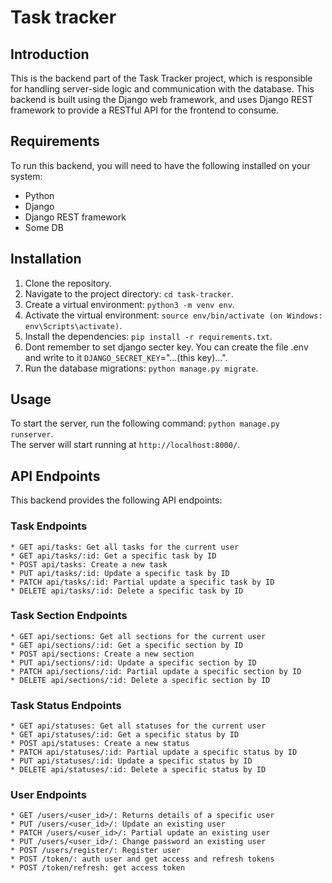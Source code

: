 # Task tracker
## Introduction

This is the backend part of the Task Tracker project, which is responsible for handling server-side logic and communication with the database. This backend is built using the Django web framework, and uses Django REST framework to provide a RESTful API for the frontend to consume.

## Requirements

To run this backend, you will need to have the following installed on your system:

   * Python
   * Django
   * Django REST framework
   * Some DB

## Installation
1. Clone the repository.
2. Navigate to the project directory: `cd task-tracker`.
3. Create a virtual environment: `python3 -m venv env`.
4. Activate the virtual environment: `source env/bin/activate (on Windows: env\Scripts\activate)`.
5. Install the dependencies: `pip install -r requirements.txt`.
6. Dont remember to set django secter key. You can create the file .env and write to it `DJANGO_SECRET_KEY`="...(this key)...".
6. Run the database migrations: `python manage.py migrate`.

## Usage
To start the server, run the following command: `python manage.py runserver`.  
The server will start running at `http://localhost:8000/`.

## API Endpoints
This backend provides the following API endpoints:
### Task Endpoints
    * GET api/tasks: Get all tasks for the current user
    * GET api/tasks/:id: Get a specific task by ID
    * POST api/tasks: Create a new task
    * PUT api/tasks/:id: Update a specific task by ID
    * PATCH api/tasks/:id: Partial update a specific task by ID
    * DELETE api/tasks/:id: Delete a specific task by ID

### Task Section Endpoints
    * GET api/sections: Get all sections for the current user
    * GET api/sections/:id: Get a specific section by ID
    * POST api/sections: Create a new section
    * PUT api/sections/:id: Update a specific section by ID
    * PATCH api/sections/:id: Partial update a specific section by ID
    * DELETE api/sections/:id: Delete a specific section by ID
    
### Task Status Endpoints
    * GET api/statuses: Get all statuses for the current user
    * GET api/statuses/:id: Get a specific status by ID
    * POST api/statuses: Create a new status
    * PATCH api/statuses/:id: Partial update a specific status by ID
    * PUT api/statuses/:id: Update a specific status by ID
    * DELETE api/statuses/:id: Delete a specific status by ID

### User Endpoints
    * GET /users/<user_id>/: Returns details of a specific user
    * PUT /users/<user_id>/: Update an existing user
    * PATCH /users/<user_id>/: Partial update an existing user
    * PUT /users/<user_id>/: Change password an existing user
    * POST /users/register/: Register user
    * POST /token/: auth user and get access and refresh tokens
    * POST /token/refresh: get access token



